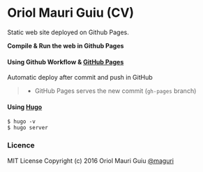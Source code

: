 # Oriol Mauri Guiu (CV)
Static web site deployed on Github Pages.

**Compile & Run the web in Github Pages**
#### Using Github Workflow & [GitHub Pages](https://pages.github.com/) ####

Automatic deploy after commit and push in GitHub

> - GitHub Pages serves the new commit (`gh-pages` branch)

#### Using [Hugo](https://gohugo.io/) ####

```
$ hugo -v
$ hugo server
```
### Licence ###
MIT License Copyright (c) 2016 Oriol Mauri Guiu [@maguri](https://github.com/maguri)

